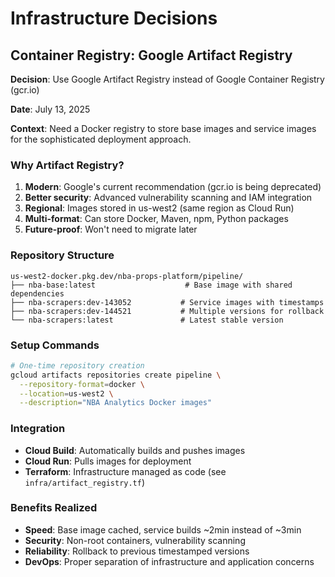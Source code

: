 # Infrastructure Decisions

## Container Registry: Google Artifact Registry

**Decision**: Use Google Artifact Registry instead of Google Container Registry (gcr.io)

**Date**: July 13, 2025

**Context**: Need a Docker registry to store base images and service images for the sophisticated deployment approach.

### Why Artifact Registry?

1. **Modern**: Google's current recommendation (gcr.io is being deprecated)
2. **Better security**: Advanced vulnerability scanning and IAM integration
3. **Regional**: Images stored in us-west2 (same region as Cloud Run)
4. **Multi-format**: Can store Docker, Maven, npm, Python packages
5. **Future-proof**: Won't need to migrate later

### Repository Structure

```
us-west2-docker.pkg.dev/nba-props-platform/pipeline/
├── nba-base:latest                    # Base image with shared dependencies
├── nba-scrapers:dev-143052           # Service images with timestamps
├── nba-scrapers:dev-144521           # Multiple versions for rollback
└── nba-scrapers:latest               # Latest stable version
```

### Setup Commands

```bash
# One-time repository creation
gcloud artifacts repositories create pipeline \
  --repository-format=docker \
  --location=us-west2 \
  --description="NBA Analytics Docker images"
```

### Integration

- **Cloud Build**: Automatically builds and pushes images
- **Cloud Run**: Pulls images for deployment
- **Terraform**: Infrastructure managed as code (see `infra/artifact_registry.tf`)

### Benefits Realized

- **Speed**: Base image cached, service builds ~2min instead of ~3min
- **Security**: Non-root containers, vulnerability scanning
- **Reliability**: Rollback to previous timestamped versions
- **DevOps**: Proper separation of infrastructure and application concerns

